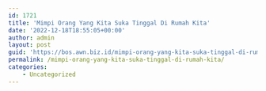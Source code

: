 ```yaml
---
id: 1721
title: 'Mimpi Orang Yang Kita Suka Tinggal Di Rumah Kita'
date: '2022-12-18T18:55:05+00:00'
author: admin
layout: post
guid: 'https://bos.awn.biz.id/mimpi-orang-yang-kita-suka-tinggal-di-rumah-kita/'
permalink: /mimpi-orang-yang-kita-suka-tinggal-di-rumah-kita/
categories:
    - Uncategorized
---
```


